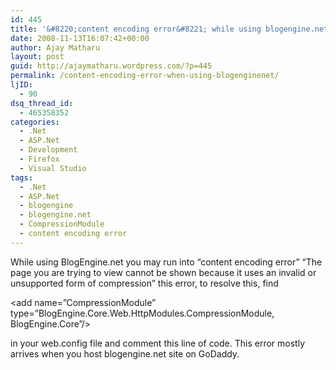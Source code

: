 ```yaml
---
id: 445
title: '&#8220;content encoding error&#8221; while using blogengine.net'
date: 2008-11-13T16:07:42+00:00
author: Ajay Matharu
layout: post
guid: http://ajaymatharu.wordpress.com/?p=445
permalink: /content-encoding-error-when-using-blogenginenet/
ljID:
  - 90
dsq_thread_id:
  - 465358352
categories:
  - .Net
  - ASP.Net
  - Development
  - Firefox
  - Visual Studio
tags:
  - .Net
  - ASP.Net
  - blogengine
  - blogengine.net
  - CompressionModule
  - content encoding error
---
```

While using BlogEngine.net you may run into &#8220;content encoding error&#8221; “The page you are trying to view cannot be shown because it uses an invalid or unsupported form of compression” this error, to resolve this, find

<add name=&#8221;CompressionModule&#8221; type=&#8221;BlogEngine.Core.Web.HttpModules.CompressionModule, BlogEngine.Core&#8221;/>

in your web.config file and comment this line of code. This error mostly arrives when you host blogengine.net site on GoDaddy.